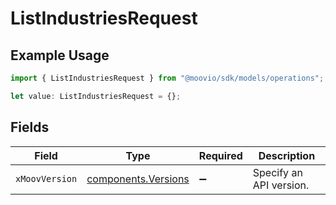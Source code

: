 # ListIndustriesRequest

## Example Usage

```typescript
import { ListIndustriesRequest } from "@moovio/sdk/models/operations";

let value: ListIndustriesRequest = {};
```

## Fields

| Field                                                      | Type                                                       | Required                                                   | Description                                                |
| ---------------------------------------------------------- | ---------------------------------------------------------- | ---------------------------------------------------------- | ---------------------------------------------------------- |
| `xMoovVersion`                                             | [components.Versions](../../models/components/versions.md) | :heavy_minus_sign:                                         | Specify an API version.                                    |